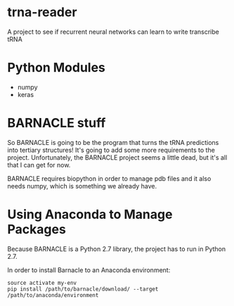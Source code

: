 # trna-reader
A project to see if recurrent neural networks can learn to write transcribe tRNA

# Python Modules
* numpy
* keras

# BARNACLE stuff
So BARNACLE is going to be the program that turns the tRNA predictions into tertiary structures! It's going to add some more requirements to the project. Unfortunately, the BARNACLE project seems a little dead, but it's all that I can get for now.

BARNACLE requires biopython in order to manage pdb files and it also needs numpy, which is something we already have.

# Using Anaconda to Manage Packages
Because BARNACLE is a Python 2.7 library, the project has to run in Python 2.7.

In order to install Barnacle to an Anaconda environment:
```
source activate my-env
pip install /path/to/barnacle/download/ --target /path/to/anaconda/environment
```
